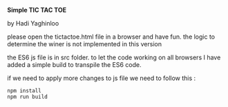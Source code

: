 **Simple TIC TAC TOE**

by Hadi Yaghinloo

please open the tictactoe.html file in a browser and have fun.
the logic to determine the winer is not implemented in this version

the ES6 js file is in src folder. to let the code working on all browsers
I have added a simple build to transpile the ES6 code.

if we need to apply more changes to js file we need to follow this :

    npm install
    npm run build

